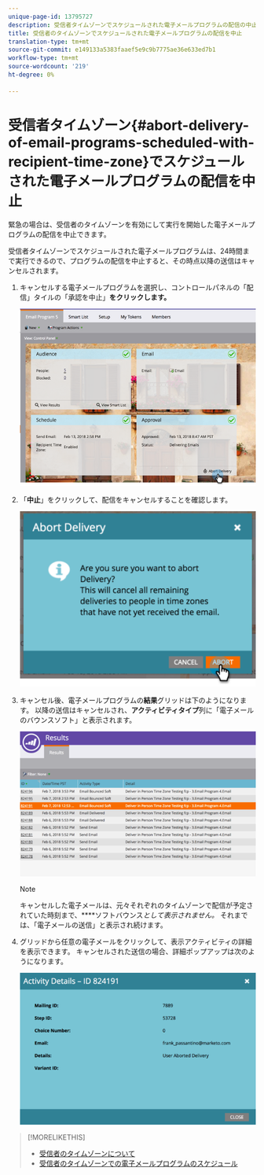 ```yaml
---
unique-page-id: 13795727
description: 受信者タイムゾーンでスケジュールされた電子メールプログラムの配信の中止 — Marketto Docs — 製品ドキュメント
title: 受信者のタイムゾーンでスケジュールされた電子メールプログラムの配信を中止
translation-type: tm+mt
source-git-commit: e149133a5383faaef5e9c9b7775ae36e633ed7b1
workflow-type: tm+mt
source-wordcount: '219'
ht-degree: 0%

---
```



# 受信者タイムゾーン{#abort-delivery-of-email-programs-scheduled-with-recipient-time-zone}でスケジュールされた電子メールプログラムの配信を中止

緊急の場合は、受信者のタイムゾーンを有効にして実行を開始した電子メールプログラムの配信を中止できます。

受信者タイムゾーンでスケジュールされた電子メールプログラムは、24時間まで実行できるので、プログラムの配信を中止すると、その時点以降の送信はキャンセルされます。

1. キャンセルする電子メールプログラムを選択し、コントロールパネルの「配信」タイルの「承認を中止」**をクリックします。**

   ![](assets/ptz-abortdelivery.png)

1. 「**中止**」をクリックして、配信をキャンセルすることを確認します。

   ![](assets/image2018-2-23-11-3a20-3a27.png)

1. キャンセル後、電子メールプログラムの&#x200B;**結果**&#x200B;グリッドは下のようになります。 以降の送信はキャンセルされ、**アクティビティタイプ**&#x200B;列に「電子メールのバウンスソフト」と表示されます。

   ![](assets/image2018-2-23-11-3a22-3a11.png)

   >[!NOTE]
   >
   >キャンセルした電子メールは、元々それぞれのタイムゾーンで配信が予定されていた時刻まで、****&#x200B;ソフトバウンス&#x200B;*として表示されません。* それまでは、「電子メールの送信」と表示され続けます。

1. グリッドから任意の電子メールをクリックして、表示アクティビティの詳細を表示できます。 キャンセルされた送信の場合、詳細ポップアップは次のようになります。

   ![](assets/image2018-2-23-11-3a30-3a46.png)

>[!MORELIKETHIS]
>
>* [受信者のタイムゾーンについて](understanding-recipient-time-zone.md)
>* [受信者のタイムゾーンでの電子メールプログラムのスケジュール](schedule-email-programs-with-recipient-time-zone.md)

>



